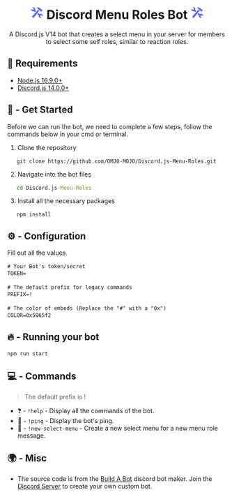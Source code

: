 <h1 align="center"><img src="./assets/logo.png" width="30px"> Discord Menu Roles Bot <img src="./assets/logo.png" width="30px"></h1>
<p align="center">A Discord.js V14 bot that creates a select menu in your server for members to select some self roles, similar to reaction roles.</p>

## 🚧 Requirements

-  [Node.js 16.9.0+](https://nodejs.org/en/download/)
-  [Discord.js 14.0.0+](https://www.npmjs.com/package/discord.js)

## 🚀 - Get Started

Before we can run the bot, we need to complete a few steps, follow the commands below in your cmd or terminal.

1. Clone the repository

```
   git clone https://github.com/OMJO-MOJO/Discord.js-Menu-Roles.git
```

2. Navigate into the bot files

```cmd
   cd Discord.js-Menu-Roles
```

3. Install all the necessary packages

```
   npm install
```

## ⚙ - Configuration

Fill out all the values.

```
# Your Bot's token/secret
TOKEN=

# The default prefix for legacy commands
PREFIX=!

# The color of embeds (Replace the "#" with a "0x")
COLOR=0x5865f2
```

## 🔥 - Running your bot

```cmd
npm run start
```

## 💻 - Commands

> The default prefix is !

-  ❓ - `!help` - Display all the commands of the bot.
-  🏓 - `!ping` - Display the bot's ping.
-  🧪 - `!new-select-menu` - Create a new select menu for a new menu role message.

## 🌍 - Misc

-  The source code is from the [Build A Bot](https://github.com/OMJO-MOJO/Bot-Builder-Docs) discord bot maker. Join the [Discord Server](https://discord.gg/YNjBuZkH4P) to create your own custom bot.
